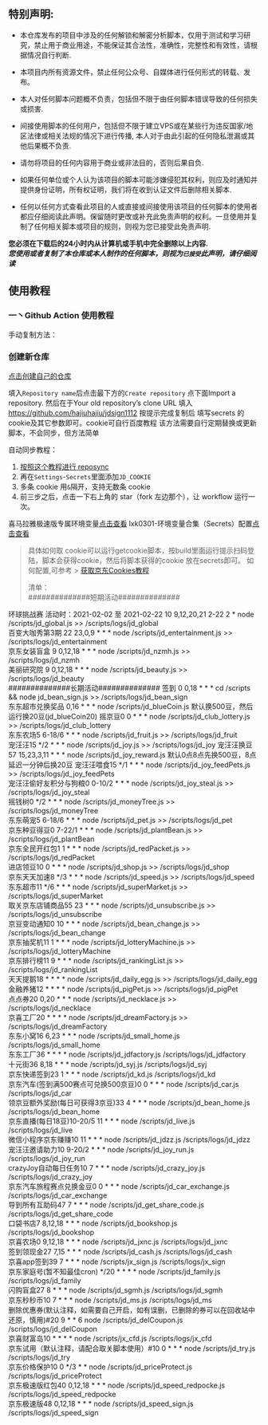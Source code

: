 
## 特别声明: 

* 本仓库发布的项目中涉及的任何解锁和解密分析脚本，仅用于测试和学习研究，禁止用于商业用途，不能保证其合法性，准确性，完整性和有效性，请根据情况自行判断.

* 本项目内所有资源文件，禁止任何公众号、自媒体进行任何形式的转载、发布。

* 本人对任何脚本问题概不负责，包括但不限于由任何脚本错误导致的任何损失或损害.

* 间接使用脚本的任何用户，包括但不限于建立VPS或在某些行为违反国家/地区法律或相关法规的情况下进行传播, 本人对于由此引起的任何隐私泄漏或其他后果概不负责.

* 请勿将项目的任何内容用于商业或非法目的，否则后果自负.

* 如果任何单位或个人认为该项目的脚本可能涉嫌侵犯其权利，则应及时通知并提供身份证明，所有权证明，我们将在收到认证文件后删除相关脚本.

* 任何以任何方式查看此项目的人或直接或间接使用该项目的任何脚本的使用者都应仔细阅读此声明。保留随时更改或补充此免责声明的权利。一旦使用并复制了任何相关脚本或项目的规则，则视为您已接受此免责声明.

 **您必须在下载后的24小时内从计算机或手机中完全删除以上内容.**  </br>
 ***您使用或者复制了本仓库或本人制作的任何脚本，则视为`已接受`此声明，请仔细阅读*** 

## 使用教程

### 一丶Github Action 使用教程
手动复制方法：
### 创建新仓库

[点击创建自己的仓库](https://github.com/new)

填入`Repository name`后点击最下方的`Create repository` 点下面Import a repository.
然后在于Your old repository’s clone URL 填入 https://github.com/hajiuhajiu/jdsign1112 按提示完成复制后
填写secrets 的cookie及其它参数即可。cookie可自行百度教程
该方法需要自行定期替换或更新脚本，不会同步，但方法简单

自动同步教程：
1. [按照这个教程进行 reposync](backup/reposync.md)
2. 再在`Settings`-`Secrets`里面添加`JD_COOKIE`
3. 多条 cookie 用`&`隔开，支持无数条 cookie
4. 前三步之后，点击一下右上角的 star（fork 左边那个），让 workflow 运行一次。

喜马拉雅极速版专属环境变量[点击查看](backup/xmly/xmly.md)
lxk0301-环境变量合集（Secrets）配置[点击查看](https://gitee.com/lxk0301/jd_scripts/blob/master/githubAction.md)

> 具体如何取 cookie可以运行getcookie脚本，按build里面运行提示扫码登陆，脚本会获得cookie，然后将脚本获得的cookie 放在secrets即可。
>  如何配置,可参考 > [获取京东Cookies教程](https://github.com/hajiuhajiu/jdsign1112/blob/master/backUp/GetJdCookie2.md)
>
> 
>   清单：  
> ##############短期活动############## 

环球挑战赛 活动时：2021-02-02 至 2021-02-22  10 9,12,20,21 2-22 2 * node /scripts/jd_global.js >> /scripts/logs/jd_global  
百变大咖秀第3期  22 23,0,9 * * * node /scripts/jd_entertainment.js >> /scripts/logs/jd_entertainment   
 京东女装盲盒 9 0,12,18 * * * node /scripts/jd_nzmh.js >> /scripts/logs/jd_nzmh   
 美丽研究院 9 0,12,18 * * * node /scripts/jd_beauty.js >> /scripts/logs/jd_beauty   
##############长期活动##############
 签到  0 0,18 * * * cd /scripts && node jd_bean_sign.js >> /scripts/logs/jd_bean_sign   
 东东超市兑换奖品 0,16 * * * node /scripts/jd_blueCoin.js 默认换500豆，然后运行换20豆(jd_blueCoin20) 
 摇京豆0 0 * * * node /scripts/jd_club_lottery.js >> /scripts/logs/jd_club_lottery   
 东东农场5 6-18/6 * * * node /scripts/jd_fruit.js >> /scripts/logs/jd_fruit   
 宠汪汪15 */2 * * * node /scripts/jd_joy.js >> /scripts/logs/jd_joy
 宠汪汪换豆 57 15,23,3,11 * * * node /scripts/jd_joy_reward.js 默认0点8点先换500豆，8点延迟一分钟后换20豆 
 宠汪汪喂食15 */1 * * * node /scripts/jd_joy_feedPets.js >> /scripts/logs/jd_joy_feedPets   
 宠汪汪偷好友积分与狗粮0 0-10/2 * * * node /scripts/jd_joy_steal.js >> /scripts/logs/jd_joy_steal      
 摇钱树0 */2 * * * node /scripts/jd_moneyTree.js >> /scripts/logs/jd_moneyTree      
 东东萌宠5 6-18/6 * * * node /scripts/jd_pet.js >> /scripts/logs/jd_pet      
 京东种豆得豆0 7-22/1 * * * node /scripts/jd_plantBean.js >> /scripts/logs/jd_plantBean      
 京东全民开红包1 1 * * * node /scripts/jd_redPacket.js >> /scripts/logs/jd_redPacket      
 进店领豆10 0 * * * node /scripts/jd_shop.js >> /scripts/logs/jd_shop      
 京东天天加速8 */3 * * * node /scripts/jd_speed.js >> /scripts/logs/jd_speed      
 东东超市11 */6 * * * node /scripts/jd_superMarket.js >> /scripts/logs/jd_superMarket      
 取关京东店铺商品55 23 * * * node /scripts/jd_unsubscribe.js >> /scripts/logs/jd_unsubscribe      
 京豆变动通知0 10 * * * node /scripts/jd_bean_change.js >> /scripts/logs/jd_bean_change      
 京东抽奖机11 1 * * * node /scripts/jd_lotteryMachine.js >> /scripts/logs/jd_lotteryMachine      
 京东排行榜11 9 * * * node /scripts/jd_rankingList.js >> /scripts/logs/jd_rankingList      
 天天提鹅18 * * * * node /scripts/jd_daily_egg.js >> /scripts/logs/jd_daily_egg      
 金融养猪12 * * * * node /scripts/jd_pigPet.js >> /scripts/logs/jd_pigPet      
 点点券20 0,20 * * * node /scripts/jd_necklace.js >> /scripts/logs/jd_necklace      
 京喜工厂20 * * * * node /scripts/jd_dreamFactory.js >> /scripts/logs/jd_dreamFactory       
 东东小窝16 6,23 * * * node /scripts/jd_small_home.js    /scripts/logs/jd_small_home       
 东东工厂36 * * * * node /scripts/jd_jdfactory.js    /scripts/logs/jd_jdfactory       
 十元街36 8,18 * * * node /scripts/jd_syj.js    /scripts/logs/jd_syj       
 京东快递签到23 1 * * * node /scripts/jd_kd.js    /scripts/logs/jd_kd       
 京东汽车(签到满500赛点可兑换500京豆)0 0 * * * node /scripts/jd_car.js    /scripts/logs/jd_car       
 领京豆额外奖励(每日可获得3京豆)33 4 * * * node /scripts/jd_bean_home.js    /scripts/logs/jd_bean_home       
 京东直播(每日18豆)10-20/5 11 * * * node /scripts/jd_live.js    /scripts/logs/jd_live       
 微信小程序京东赚赚10 11 * * * node /scripts/jd_jdzz.js    /scripts/logs/jd_jdzz       
 宠汪汪邀请助力10 9-20/2 * * * node /scripts/jd_joy_run.js    /scripts/logs/jd_joy_run       
 crazyJoy自动每日任务10 7 * * * node /scripts/jd_crazy_joy.js    /scripts/logs/jd_crazy_joy       
 京东汽车旅程赛点兑换金豆0 0 * * * node /scripts/jd_car_exchange.js    /scripts/logs/jd_car_exchange       
 导到所有互助码47 7 * * * node /scripts/jd_get_share_code.js    /scripts/logs/jd_get_share_code       
 口袋书店7 8,12,18 * * * node /scripts/jd_bookshop.js    /scripts/logs/jd_bookshop       
 京喜农场0 9,12,18 * * * node /scripts/jd_jxnc.js    /scripts/logs/jd_jxnc       
 签到领现金27 7,15 * * * node /scripts/jd_cash.js    /scripts/logs/jd_cash       
 京喜app签到39 7 * * * node /scripts/jx_sign.js    /scripts/logs/jx_sign       
 京东家庭号(暂不知最佳cron) */20 * * * * node /scripts/jd_family.js    /scripts/logs/jd_family       
 闪购盲盒27 8 * * * node /scripts/jd_sgmh.js    /scripts/logs/jd_sgmh       
 京东秒秒币10 7 * * * node /scripts/jd_ms.js    /scripts/logs/jd_ms       
 删除优惠券(默认注释，如需要自己开启，如有误删，已删除的券可以在回收站中还原，慎用)#20 9 * * 6 node /scripts/jd_delCoupon.js    /scripts/logs/jd_delCoupon       
 京喜财富岛10 * * * *  node /scripts/jx_cfd.js    /scripts/logs/jx_cfd       
 京东试用（默认注释，请配合取关脚本使用）#10 0 * * *  node /scripts/jd_try.js    /scripts/logs/jd_try       
 京东价格保护10 0 */3 * *  node /scripts/jd_priceProtect.js    /scripts/logs/jd_priceProtect       
 京东极速版红包40 0,12,18 * * *  node /scripts/jd_speed_redpocke.js    /scripts/logs/jd_speed_redpocke       
 京东极速版48 0,12,18 * * *  node /scripts/jd_speed_sign.js    /scripts/logs/jd_speed_sign     

